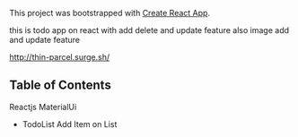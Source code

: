 This project was bootstrapped with [Create React App](https://github.com/facebookincubator/create-react-app).

this is  todo app on react with add delete and update feature 
also image add and update feature

http://thin-parcel.surge.sh/

## Table of Contents
  Reactjs 
  MaterialUi

- TodoList
   Add Item on List 
